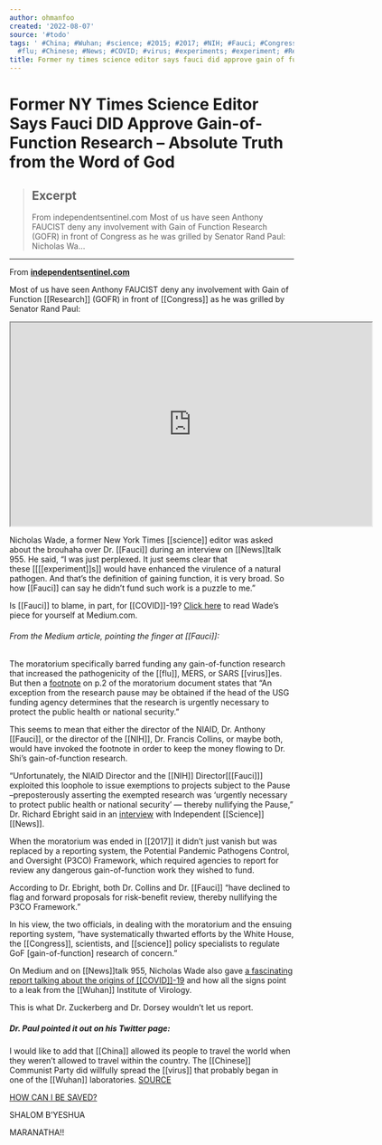 ```yaml
---
author: ohmanfoo
created: '2022-08-07'
source: '#todo'
tags: ' #China; #Wuhan; #science; #2015; #2017; #NIH; #Fauci; #Congress; #Science;
  #flu; #Chinese; #News; #COVID; #virus; #experiments; #experiment; #Research; #;'
title: Former ny times science editor says fauci did approve gain of function research
---
```


# Former NY Times Science Editor Says Fauci DID Approve Gain-of-Function Research – Absolute Truth from the Word of God

> ## Excerpt
> From independentsentinel.com Most of us have seen Anthony FAUCIST deny any involvement with Gain of Function Research (GOFR) in front of Congress as he was grilled by Senator Rand Paul: Nicholas Wa…

---
From [**independentsentinel.com**](https://www.independentsentinel.com/former-ny-times-[[science]]-editor-says-fauci-did-approve-gain-of-function/)

Most of us have seen Anthony FAUCIST deny any involvement with Gain of Function [[Research]] (GOFR) in front of [[Congress]] as he was grilled by Senator Rand Paul:

<iframe src="https://www.youtube.com/embed/TkE_mw6bRcg?version=3&amp;rel=1&amp;showsearch=0&amp;showinfo=1&amp;iv_load_policy=1&amp;fs=1&amp;hl=en-US&amp;autohide=2&amp;wmode=transparent" allowfullscreen="true" sandbox="allow-scripts allow-same-origin allow-popups allow-presentation" width="640" height="360"></iframe>

Nicholas Wade, a former New York Times [[science]] editor was asked about the brouhaha over Dr. [[Fauci]] during an interview on [[News]]talk 955. He said, “I was just perplexed. It just seems clear that these [[[[experiment]]s]] would have enhanced the virulence of a natural pathogen. And that’s the definition of gaining function, it is very broad. So how [[Fauci]] can say he didn’t fund such work is a puzzle to me.”

Is [[Fauci]] to blame, in part, for [[COVID]]-19? [Click here](https://nicholaswade.medium.com/origin-of-covid-following-the-clues-6f03564c038) to read Wade’s piece for yourself at Medium.com.

###### From the Medium article, pointing the finger at [[Fauci]]:

The moratorium specifically barred funding any gain-of-function research that increased the pathogenicity of the [[flu]], MERS, or SARS [[virus]]es. But then a [footnote](https://www.phe.gov/s3/dualuse/documents/gain-of-function.pdf) on p.2 of the moratorium document states that “An exception from the research pause may be obtained if the head of the USG funding agency determines that the research is urgently necessary to protect the public health or national security.”

This seems to mean that either the director of the NIAID, Dr. Anthony [[Fauci]], or the director of the [[NIH]], Dr. Francis Collins, or maybe both, would have invoked the footnote in order to keep the money flowing to Dr. Shi’s gain-of-function research.

“Unfortunately, the NIAID Director and the [[NIH]] Director\[[[Fauci]]\] exploited this loophole to issue exemptions to projects subject to the Pause –preposterously asserting the exempted research was ‘urgently necessary to protect public health or national security’ — thereby nullifying the Pause,” Dr. Richard Ebright said in an [interview](https://www.independent[[science]]news.org/commentaries/an-interview-with-richard-ebright-anthony-fauci-francis-collins-systematically-thwarted/) with Independent [[Science]] [[News]].

When the moratorium was ended in [[2017]] it didn’t just vanish but was replaced by a reporting system, the Potential Pandemic Pathogens Control, and Oversight (P3CO) Framework, which required agencies to report for review any dangerous gain-of-function work they wished to fund.

According to Dr. Ebright, both Dr. Collins and Dr. [[Fauci]] “have declined to flag and forward proposals for risk-benefit review, thereby nullifying the P3CO Framework.”

In his view, the two officials, in dealing with the moratorium and the ensuing reporting system, “have systematically thwarted efforts by the White House, the [[Congress]], scientists, and [[science]] policy specialists to regulate GoF \[gain-of-function\] research of concern.”

On Medium and on [[News]]talk 955, Nicholas Wade also gave [a fascinating report talking about the origins of [[COVID]]-19](https://nicholaswade.medium.com/origin-of-covid-following-the-clues-6f03564c038) and how all the signs point to a leak from the [[Wuhan]] Institute of Virology.

This is what Dr. Zuckerberg and Dr. Dorsey wouldn’t let us report.

##### Dr. Paul pointed it out on his Twitter page:

I would like to add that [[China]] allowed its people to travel the world when they weren’t allowed to travel within the country. The [[Chinese]] Communist Party did willfully spread the [[virus]] that probably began in one of the [[Wuhan]] laboratories. [SOURCE](https://www.independentsentinel.com/former-ny-times-[[science]]-editor-says-fauci-did-approve-gain-of-function/)

[HOW CAN I BE SAVED?](https://grandmageri422.me/[[2015]]/04/08/how-can-i-be-saved/)

SHALOM B’YESHUA

MARANATHA!!